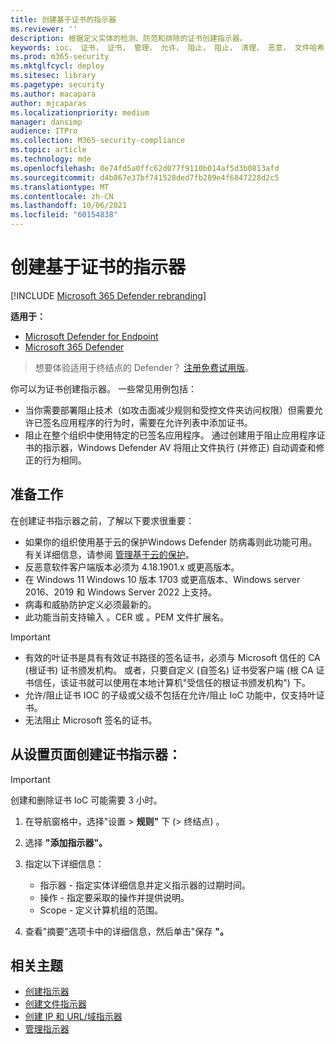```yaml
---
title: 创建基于证书的指示器
ms.reviewer: ''
description: 根据定义实体的检测、防范和排除的证书创建指示器。
keywords: ioc， 证书， 证书， 管理， 允许， 阻止， 阻止， 清理， 恶意， 文件哈希， ip 地址， url， 域
ms.prod: m365-security
ms.mktglfcycl: deploy
ms.sitesec: library
ms.pagetype: security
ms.author: macapara
author: mjcaparas
ms.localizationpriority: medium
manager: dansimp
audience: ITPro
ms.collection: M365-security-compliance
ms.topic: article
ms.technology: mde
ms.openlocfilehash: 0e74fd5a0ffc62d077f9110b014af5d3b0813afd
ms.sourcegitcommit: d4b867e37bf741528ded7fb289e4f6847228d2c5
ms.translationtype: MT
ms.contentlocale: zh-CN
ms.lasthandoff: 10/06/2021
ms.locfileid: "60154838"
---
```

# <a name="create-indicators-based-on-certificates"></a>创建基于证书的指示器

[!INCLUDE [Microsoft 365 Defender rebranding](../../includes/microsoft-defender.md)]


**适用于：**
- [Microsoft Defender for Endpoint](https://go.microsoft.com/fwlink/p/?linkid=2154037)
- [Microsoft 365 Defender](https://go.microsoft.com/fwlink/?linkid=2118804)

> 想要体验适用于终结点的 Defender？ [注册免费试用版](https://www.microsoft.com/WindowsForBusiness/windows-atp?ocid=docs-wdatp-automationexclusionlist-abovefoldlink)。

你可以为证书创建指示器。 一些常见用例包括：

- 当你需要部署阻止技术（如攻击面减少规则和受控文件夹[](attack-surface-reduction.md)访问权限）但需要允许[](controlled-folders.md)已签名应用程序的行为时，需要在允许列表中添加证书。
- 阻止在整个组织中使用特定的已签名应用程序。 通过创建用于阻止应用程序证书的指示器，Windows Defender AV 将阻止文件执行 (并修正) 自动调查和修正的行为相同。

## <a name="before-you-begin"></a>准备工作

在创建证书指示器之前，了解以下要求很重要：

- 如果你的组织使用基于云的保护Windows Defender 防病毒则此功能可用。 有关详细信息，请参阅 [管理基于云的保护](/windows/security/threat-protection/microsoft-defender-antivirus/deploy-manage-report-microsoft-defender-antivirus)。
- 反恶意软件客户端版本必须为 4.18.1901.x 或更高版本。
- 在 Windows 11 Windows 10 版本 1703 或更高版本、Windows server 2016、2019 和 Windows Server 2022 上支持。
- 病毒和威胁防护定义必须最新的。
- 此功能当前支持输入 。CER 或 。PEM 文件扩展名。

> [!IMPORTANT]
>
> - 有效的叶证书是具有有效证书路径的签名证书，必须与 Microsoft 信任的 CA (根证书) 证书颁发机构。 或者，只要自定义 (自签名) 证书受客户端 (根 CA 证书信任，该证书就可以使用在本地计算机"受信任的根证书颁发机构") 下。
> - 允许/阻止证书 IOC 的子级或父级不包括在允许/阻止 IoC 功能中，仅支持叶证书。
> - 无法阻止 Microsoft 签名的证书。

## <a name="create-an-indicator-for-certificates-from-the-settings-page"></a>从设置页面创建证书指示器：

> [!IMPORTANT]
> 创建和删除证书 IoC 可能需要 3 小时。

1. 在导航窗格中，选择"设置 \> **规则"** 下 (\> 终结点) 。 

2. 选择 **"添加指示器"。**

3. 指定以下详细信息：
   - 指示器 - 指定实体详细信息并定义指示器的过期时间。
   - 操作 - 指定要采取的操作并提供说明。
   - Scope - 定义计算机组的范围。

4. 查看"摘要"选项卡中的详细信息，然后单击"保存 **"。**

## <a name="related-topics"></a>相关主题

- [创建指示器](manage-indicators.md)
- [创建文件指示器](indicator-file.md)
- [创建 IP 和 URL/域指示器](indicator-ip-domain.md)
- [管理指示器](indicator-manage.md)
